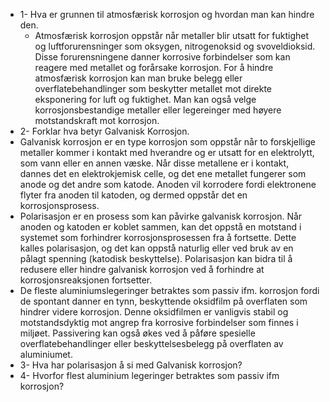 - 1- Hva er grunnen til atmosfærisk korrosjon og hvordan man kan hindre den.
	- Atmosfærisk korrosjon oppstår når metaller blir utsatt for fuktighet og luftforurensninger som oksygen, nitrogenoksid og svoveldioksid. Disse forurensningene danner korrosive forbindelser som kan reagere med metallet og forårsake korrosjon. For å hindre atmosfærisk korrosjon kan man bruke belegg eller overflatebehandlinger som beskytter metallet mot direkte eksponering for luft og fuktighet. Man kan også velge korrosjonsbestandige metaller eller legereinger med høyere motstandskraft mot korrosjon.
- 2- Forklar hva betyr Galvanisk Korrosjon.
- Galvanisk korrosjon er en type korrosjon som oppstår når to forskjellige metaller kommer i kontakt med hverandre og er utsatt for en elektrolytt, som vann eller en annen væske. Når disse metallene er i kontakt, dannes det en elektrokjemisk celle, og det ene metallet fungerer som anode og det andre som katode. Anoden vil korrodere fordi elektronene flyter fra anoden til katoden, og dermed oppstår det en korrosjonsprosess.
- Polarisasjon er en prosess som kan påvirke galvanisk korrosjon. Når anoden og katoden er koblet sammen, kan det oppstå en motstand i systemet som forhindrer korrosjonsprosessen fra å fortsette. Dette kalles polarisasjon, og det kan oppstå naturlig eller ved bruk av en pålagt spenning (katodisk beskyttelse). Polarisasjon kan bidra til å redusere eller hindre galvanisk korrosjon ved å forhindre at korrosjonsreaksjonen fortsetter.
- De fleste aluminiumslegeringer betraktes som passiv ifm. korrosjon fordi de spontant danner en tynn, beskyttende oksidfilm på overflaten som hindrer videre korrosjon. Denne oksidfilmen er vanligvis stabil og motstandsdyktig mot angrep fra korrosive forbindelser som finnes i miljøet. Passivering kan også økes ved å påføre spesielle overflatebehandlinger eller beskyttelsesbelegg på overflaten av aluminiumet.
- 3- Hva har polarisasjon å si med Galvanisk korrosjon?
- 4- Hvorfor flest aluminium legeringer betraktes som passiv ifm korrosjon?